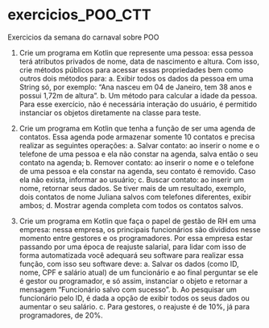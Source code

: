 # exercicios_POO_CTT
Exercicios da semana do carnaval sobre POO

1. Crie um programa em Kotlin que represente uma pessoa: essa pessoa terá atributos privados de nome, data de nascimento e altura. 
Com isso, crie métodos públicos para acessar essas propriedades bem como outros dois métodos para:
a. Exibir todos os dados da pessoa em uma String só, por exemplo: “Ana nasceu em 04 de Janeiro, tem 38 anos e possui 1,72m de altura”.
b. Um método para calcular a idade da pessoa. 
Para esse exercício, não é necessária interação do usuário, é permitido instanciar os objetos diretamente na classe para teste.

2. Crie um programa em Kotlin que tenha a função de ser uma agenda de contatos. Essa agenda pode armazenar somente 10 contatos e precisa realizar as seguintes operações: 
a. Salvar contato: ao inserir o nome e o telefone de uma pessoa e ela não constar na agenda, salva então o seu contato na agenda;
b. Remover contato: ao inserir o nome e o telefone de uma pessoa e ela constar na agenda, seu contato é removido. Caso ela não exista, informar ao usuário;
c. Buscar contato: ao inserir um nome, retornar seus dados. Se tiver mais de um resultado, exemplo, dois contatos de nome Juliana salvos com telefones diferentes, exibir ambos;
d. Mostrar agenda completa com todos os contatos salvos.

3. Crie um programa em Kotlin que faça o papel de gestão de RH em uma empresa: nessa empresa, os principais funcionários são divididos nesse momento entre gestores e os programadores. 
Por essa empresa estar passando por uma época de reajuste salarial, para lidar com isso de forma automatizada você adequará seu software para realizar essa função, com isso seu software deve:
a. Salvar os dados (como ID, nome, CPF e salário atual) de um funcionário e ao final perguntar se ele é gestor ou programador, e só assim, instanciar o objeto e retornar a mensagem “Funcionário salvo com sucesso”.
b. Ao pesquisar um funcionário pelo ID, é dada a opção de exibir todos os seus dados ou aumentar o seu salário.
c. Para gestores, o reajuste é de 10%, já para programadores, de 20%.

